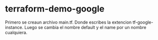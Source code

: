 # terraform-demo-google
Primero se creaun archivo main.tf.
Donde escribes la extencion tf-google-instance.
Luego se cambia el nombre default y el name por un nombre cualquiera.